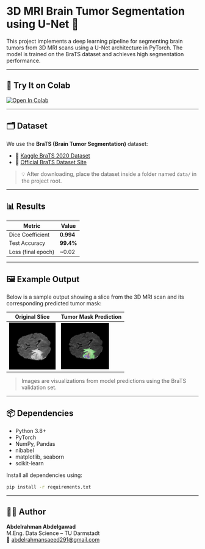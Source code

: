 
# 3D MRI Brain Tumor Segmentation using U-Net 🧠

This project implements a deep learning pipeline for segmenting brain tumors from 3D MRI scans using a U-Net architecture in PyTorch. The model is trained on the BraTS dataset and achieves high segmentation performance.

---

## 🧪 Try It on Colab

[![Open In Colab](https://colab.research.google.com/assets/colab-badge.svg)](https://colab.research.google.com/drive/1UxVTV3YE0lugZd7k3Zm9bdYg74uJ_3kB?usp=drive_link)



---

## 🗂️ Dataset

We use the **BraTS (Brain Tumor Segmentation)** dataset:

- 🔗 [Kaggle BraTS 2020 Dataset](https://www.kaggle.com/datasets/awsaf49/brats20-dataset-training-validation)
- 🔗 [Official BraTS Dataset Site](https://www.med.upenn.edu/cbica/brats2020/data.html)

> 💡 After downloading, place the dataset inside a folder named `data/` in the project root.

---

## 📊 Results

| Metric                | Value     |
|------------------------|-----------|
| Dice Coefficient       | **0.994** |
| Test Accuracy          | **99.4%** |
| Loss (final epoch)     | ~0.02     |

---

## 🖼️ Example Output

Below is a sample output showing a slice from the 3D MRI scan and its corresponding predicted tumor mask:

| Original Slice                                  | Tumor Mask Prediction                        |
|-------------------------------------------------|----------------------------------------------|
| ![Original Slice](examples/original_slice.png)  | ![Prediction](examples/predicted_mask.png)   |



> Images are visualizations from model predictions using the BraTS validation set.

---

## 📦 Dependencies

- Python 3.8+
- PyTorch
- NumPy, Pandas
- nibabel
- matplotlib, seaborn
- scikit-learn

Install all dependencies using:

```bash
pip install -r requirements.txt
```

---

## 👨‍💻 Author

**Abdelrahman Abdelgawad**  
M.Eng. Data Science – TU Darmstadt  
📧 abdelrahmansaeed291@gmail.com  
